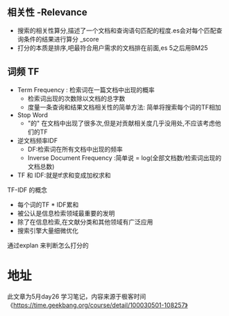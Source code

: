 ## 相关性 -Relevance

- 搜索的相关性算分,描述了一个文档和查询语句匹配的程度.es会对每个匹配查询条件的结果进行算分 _score
- 打分的本质是排序,吧最符合用户需求的文档排在前面,es 5之后用BM25

## 词频 TF

- Term Frequency : 检索词在一篇文档中出现的概率
	- 检索词出现的次数除以文档的总字数
	- 度量一条查询和结果文档相关性的简单方法: 简单将搜索每个词的TF相加
- Stop Word
	- "的" 在文档中出现了很多次,但是对贡献相关度几乎没用处,不应该考虑他们的TF
- 逆文档频率IDF
	- DF:检索词在所有文档中出现的频率
	- Inverse Document Frequency :简单说 = log(全部文档数/检索词出现的文档总数)
- TF 和 IDF:就是tf求和变成加权求和

TF-IDF 的概念
- 每个词的TF * IDF累和
- 被公认是信息检索领域最重要的发明
- 除了在信息检索,在文献分类和其他领域有广泛应用
- 搜索引擎大量细微优化

通过explan 来判断怎么打分的

# 地址

此文章为5月day26 学习笔记，内容来源于极客时间《https://time.geekbang.org/course/detail/100030501-108257》


